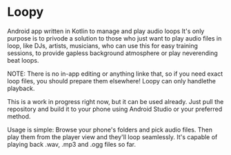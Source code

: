 # Loopy
Android app written in Kotlin to manage and play audio loops
It's only purpose is to privode a solution to those who just want to play audio files in loop, like DJs, artists, musicians, who can use this for easy training sessions, to provide gapless background atmosphere or play neverending beat loops. 

NOTE: There is no in-app editing or anything linke that, so if you need exact loop files, you should prepare them elsewhere! Loopy can only handlethe playback.

This is a work in progress right now, but it can be used already. Just pull the repository and build it to your phone using Android Studio or your preferred method. 

Usage is simple: Browse your phone's folders and pick audio files. Then play them from the player view and they'll loop seamlessly. It's capable of playing back .wav, .mp3 and .ogg files so far. 
